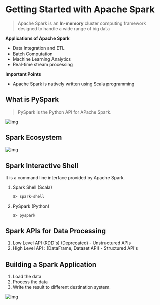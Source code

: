 # Getting Started with Apache Spark

> Apache Spark is an **In-memory** cluster computing framework designed to handle a wide range of big data

**Applications of Apache Spark**

* Data Integration and ETL
* Batch Computation
* Machine Learning Analytics
* Real-time stream processing



**Important Points**

* Apache Spark is natively written using Scala programming

## What is PySpark

> PySpark is the Python API for APache Spark.

![img](https://lh7-rt.googleusercontent.com/docsz/AD_4nXc_M5I5eoMQok4DtKjqPSUgQ8sBeqpMeQDxnB9ZLmax1Ue8yCXqurT8wFpbA1PpmSKuwE97o49UeuQuFChJft4J5K8oyJjZJmKcO21i5ZGuFDRZ742rZ7Niz1lwtJcLQDh9dowbAAbGJICxmG5tWImfzWEz?key=_he-T4Jq934AhrSZa-Be-g)

## Spark Ecosystem

![img](https://lh7-rt.googleusercontent.com/docsz/AD_4nXcPMTFn-UpeNYVbf3HOdbHAoe3p0aGmsngwpgdOcUfBoE7qiV4Xe3adwNYs0IXd-Qx1PZm-icX5qDcT7KBZ6yIoXSuLN7Ts2dh5gdMEtdv11eClmuMHIX9UaYQiVhLf1Nc6p909lTi0fMLy-VJ4VGBUUSzd?key=_he-T4Jq934AhrSZa-Be-g)

## Spark Interactive Shell

It is a command line interface provided by Apache Spark.

1. Spark Shell (Scala)

   ```
   $> spark-shell
   ```

   

2. PySpark (Python)

   ```
   $> pyspark
   ```

   

## Spark APIs for Data Processing

1. Low Level API (RDD's) (Deprecated) - Unstructured APIs 
2. High Level API : (DataFrame, Dataset API) - Structured API's

## Building a Spark Application

1. Load the data
2. Process the data
3. Write the result to different destination system.

![img](https://lh7-rt.googleusercontent.com/docsz/AD_4nXdZvR53mazCiqCv6R1N08JK4V0btNCF9qKGAJGeggVuv-MS4mxVa1l99RO31oZig-5qFgJ1DJqAuZgVmw7xg6JQTOgjKqKTS3MCoo1IbZJL7SRDYeymdGoQVLN-sChM4bpfFsXLKeOalJu83rhVr3CVuB8?key=_he-T4Jq934AhrSZa-Be-g)


